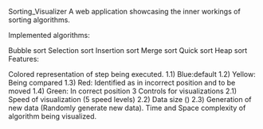 Sorting_Visualizer
A web application showcasing the inner workings of sorting algorithms.

Implemented algorithms:

Bubble sort
Selection sort
Insertion sort
Merge sort
Quick sort
Heap sort
Features:

Colored representation of step being executed. 
1.1) Blue:default 
1.2) Yellow: Being compared
1.3) Red: Identified as in incorrect position and to be moved
1.4) Green: In correct position
3 Controls for visualizations
2.1) Speed of visualization (5 speed levels) 
2.2) Data size () 
2.3) Generation of new data (Randomly generate new data).
Time and Space complexity of algorithm being visualized.
